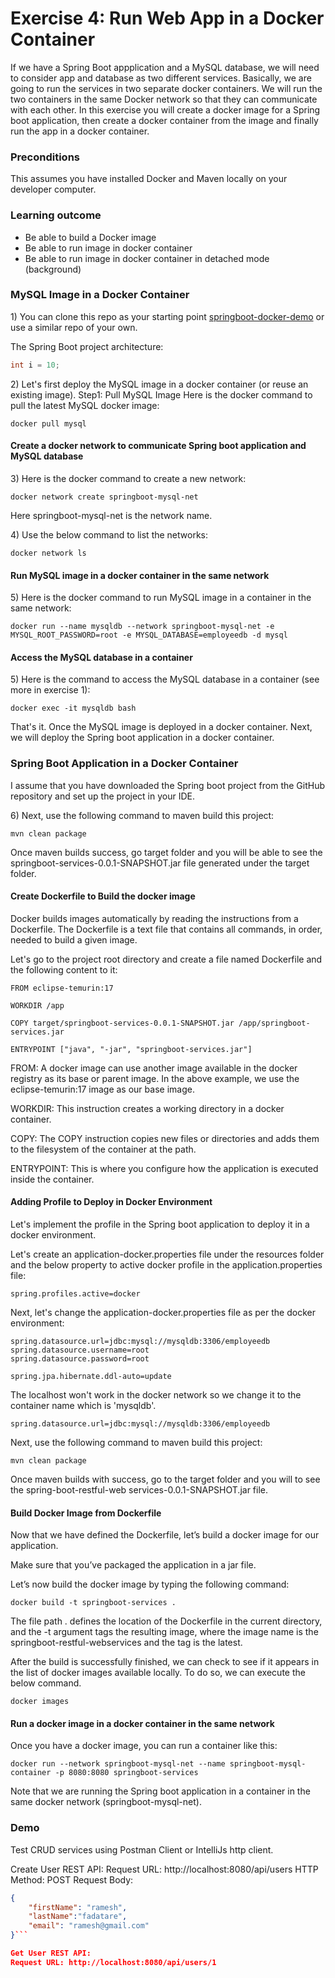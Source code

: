 # Exercise 4: Run Web App in a Docker Container

If we have a Spring Boot appplication and a MySQL database, we will need to consider app and database as two different services. 
Basically, we are going to run the services in two separate docker containers. 
We will run the two  containers in the same Docker network so that they can communicate with each other. 
In this exercise you will create a docker image for a Spring boot application, 
then create a docker container from the image and finally run the app in a docker container.

### Preconditions

This assumes you have installed Docker and Maven locally on your developer computer.

### Learning outcome

* Be able to build a Docker image   
* Be able to run image in docker container  
* Be able to run image in docker container in detached mode (background)

### MySQL Image in a Docker Container

1\) You can clone this repo as your starting point [springboot-docker-demo](https://github.com/Tine-m/spring-docker-demo)
 or use a similar repo of your own.
 
 The Spring Boot project architecture: 

```java
int i = 10;
```

2\) Let's first deploy the MySQL image in a docker container (or reuse an existing image).
Step1: Pull MySQL Image
Here is the docker command to pull the latest MySQL docker image:

```docker
docker pull mysql
```


#### Create a docker network to communicate Spring boot application and MySQL database

3\) Here is the docker command to create a new network:

```docker
docker network create springboot-mysql-net
```

Here springboot-mysql-net is the network name.

4\) Use the below command to list the networks:
```docker
docker network ls
```



#### Run MySQL image in a docker container in the same network

5\) Here is the docker command to run MySQL image in a container in the same network:

```docker
docker run --name mysqldb --network springboot-mysql-net -e MYSQL_ROOT_PASSWORD=root -e MYSQL_DATABASE=employeedb -d mysql
```


#### Access the MySQL database in a container

5\) Here is the command to access the MySQL database in a container (see more in exercise 1):

```docker
docker exec -it mysqldb bash
```

That's it. Once the MySQL image is deployed in a docker container. Next, we will deploy the Spring boot application in a docker container.

### Spring Boot Application in a Docker Container

 I assume that you have downloaded the Spring boot project from the GitHub repository and set up the project in your IDE.

6\) Next, use the following command to maven build this project:

```maven
mvn clean package
```
Once maven builds success, go target folder and you will be able to see the
springboot-services-0.0.1-SNAPSHOT.jar file generated under the target folder.

#### Create Dockerfile to Build the docker image
Docker builds images automatically by reading the instructions from a Dockerfile. The Dockerfile is a text file that contains all commands, in order, needed to build a given image. 

Let's go to the project root directory and create a file named Dockerfile and the following content to it:


```docker
FROM eclipse-temurin:17

WORKDIR /app

COPY target/springboot-services-0.0.1-SNAPSHOT.jar /app/springboot-services.jar

ENTRYPOINT ["java", "-jar", "springboot-services.jar"]
```

FROM: A docker image can use another image available in the docker registry as its base or parent image. In the above example, we use the eclipse-temurin:17 image as our base image.

WORKDIR: This instruction creates a working directory in a docker container.

COPY: The COPY instruction copies new files or directories and adds them to the filesystem of the container at the path.

ENTRYPOINT: This is where you configure how the application is executed inside the container.

#### Adding Profile to Deploy in Docker Environment
Let's implement the profile in the  Spring boot  application to deploy it in a docker environment.

Let's create an application-docker.properties file under the resources folder and the below property to active docker profile in the application.properties file:

```docker
spring.profiles.active=docker
```

Next, let's change the application-docker.properties file as per the docker environment:

```docker
spring.datasource.url=jdbc:mysql://mysqldb:3306/employeedb
spring.datasource.username=root
spring.datasource.password=root

spring.jpa.hibernate.ddl-auto=update
```

The localhost won't work in the docker network so we change it to the container name which is 'mysqldb'.


```docker
spring.datasource.url=jdbc:mysql://mysqldb:3306/employeedb
```


Next, use the following command to maven build this project:

```maven
mvn clean package
```

Once maven builds with success, go to the target folder and you will to see the
spring-boot-restful-web services-0.0.1-SNAPSHOT.jar file.


#### Build Docker Image from Dockerfile

Now that we have defined the Dockerfile, let’s build a docker image for our application.

Make sure that you’ve packaged the application in a jar file. 

Let’s now build the docker image by typing the following command:

```docker
docker build -t springboot-services .
```

The file path . defines the location of the Dockerfile in the current directory, and the -t argument tags the resulting image, where the image name is the springboot-restful-webservices and the tag is the latest.

After the build is successfully finished, we can check to see if it appears in the list of docker images available locally. To do so, we can execute the below command.


```docker
docker images
```

#### Run a docker image in a docker container in the same network

Once you have a docker image, you can run a container like this:


```docker
docker run --network springboot-mysql-net --name springboot-mysql-container -p 8080:8080 springboot-services
```

Note that we are running the Spring boot application in a container in the same docker network (springboot-mysql-net).

### Demo

Test CRUD services using Postman Client or IntelliJs http client.

Create User REST API:
Request URL: http://localhost:8080/api/users
HTTP Method: POST
Request Body:

```json
{
    "firstName": "ramesh",
    "lastName":"fadatare",
    "email": "ramesh@gmail.com"
}```

Get User REST API:
Request URL: http://localhost:8080/api/users/1

